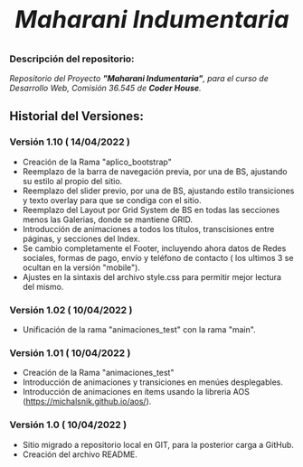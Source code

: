 # *<h2 align=center>**Maharani Indumentaria**</h2>*

### **Descripción del repositorio**:
*Repositorio del Proyecto **"Maharani Indumentaria"**, para el curso de Desarrollo Web, Comisión 36.545 de **Coder House**.*

## **Historial del Versiones**:

### Versión 1.10 ( 14/04/2022 )
- Creación de la Rama "aplico_bootstrap"
- Reemplazo de la barra de navegación previa, por una de BS, ajustando su estilo al propio del sitio.
- Reemplazo del slider previo, por una de BS, ajustando estilo transiciones y texto overlay para que se condiga con el sitio.
- Reemplazo del Layout por Grid System de BS en todas las secciones menos las Galerias, donde se mantiene GRID.
- Introducción de animaciones a todos los títulos, transcisiones entre páginas, y secciones del Index.
- Se cambio completamente el Footer, incluyendo ahora datos de Redes sociales, formas de pago, envío y teléfono de contacto ( los ultimos 3 se ocultan en la versión "mobile").
- Ajustes en la sintaxis del archivo style.css para permitir mejor lectura del mismo.

### Versión 1.02 ( 10/04/2022 )
- Unificación de la rama "animaciones_test" con la rama "main".

### Versión 1.01 ( 10/04/2022 )
- Creación de la Rama "animaciones_test"
- Introducción de animaciones y transiciones en menúes desplegables.
- Introducción de animaciones en ítems usando la libreria AOS (https://michalsnik.github.io/aos/).

### Versión 1.0 ( 10/04/2022 )
- Sitio migrado a repositorio local en GIT, para la posterior carga a GitHub.
- Creación del archivo README.
